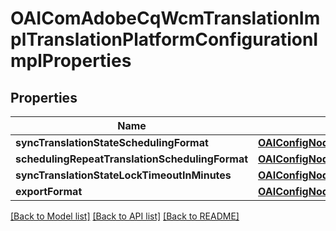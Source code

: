 # OAIComAdobeCqWcmTranslationImplTranslationPlatformConfigurationImplProperties

## Properties
Name | Type | Description | Notes
------------ | ------------- | ------------- | -------------
**syncTranslationStateSchedulingFormat** | [**OAIConfigNodePropertyString***](OAIConfigNodePropertyString.md) |  | [optional] 
**schedulingRepeatTranslationSchedulingFormat** | [**OAIConfigNodePropertyString***](OAIConfigNodePropertyString.md) |  | [optional] 
**syncTranslationStateLockTimeoutInMinutes** | [**OAIConfigNodePropertyString***](OAIConfigNodePropertyString.md) |  | [optional] 
**exportFormat** | [**OAIConfigNodePropertyDropDown***](OAIConfigNodePropertyDropDown.md) |  | [optional] 

[[Back to Model list]](../README.md#documentation-for-models) [[Back to API list]](../README.md#documentation-for-api-endpoints) [[Back to README]](../README.md)


